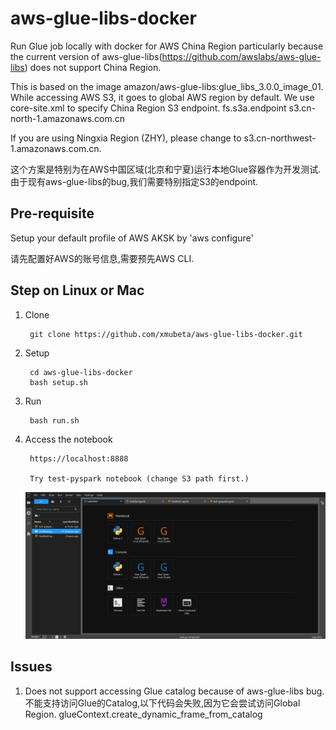 # aws-glue-libs-docker
Run Glue job locally with docker for AWS China Region particularly because the current version of aws-glue-libs(https://github.com/awslabs/aws-glue-libs) does not support China Region.  

This is based on the image amazon/aws-glue-libs:glue_libs_3.0.0_image_01. While accessing AWS S3, it goes to global AWS region by default. We use core-site.xml to specify China Region S3 endpoint.
            <property>
                <name>fs.s3a.endpoint</name>
                <value>s3.cn-north-1.amazonaws.com.cn</value>
            </property>

If you are using Ningxia Region (ZHY), please change to s3.cn-northwest-1.amazonaws.com.cn.  

这个方案是特别为在AWS中国区域(北京和宁夏)运行本地Glue容器作为开发测试. 由于现有aws-glue-libs的bug,我们需要特别指定S3的endpoint.

## Pre-requisite

Setup your default profile of AWS AKSK by 'aws configure' 

请先配置好AWS的账号信息,需要预先AWS CLI.

## Step on Linux or Mac
1. Clone

        git clone https://github.com/xmubeta/aws-glue-libs-docker.git

2. Setup

        cd aws-glue-libs-docker  
        bash setup.sh  

3. Run

        bash run.sh

4. Access the notebook

        https://localhost:8888

        Try test-pyspark notebook (change S3 path first.)

    ![Jupyter](images/jupyter_notebook.png)


## Issues
1. Does not support accessing Glue catalog because of aws-glue-libs bug.
    不能支持访问Glue的Catalog,以下代码会失败,因为它会尝试访问Global Region.
        glueContext.create_dynamic_frame_from_catalog


